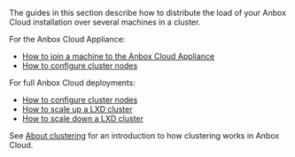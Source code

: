 The guides in this section describe how to distribute the load of your Anbox Cloud installation over several machines in a cluster.

For the Anbox Cloud Appliance:

* [How to join a machine to the Anbox Cloud Appliance](https://discourse.ubuntu.com/t/how-to-join-a-machine-to-the-anbox-cloud-appliance/29054)
* [How to configure cluster nodes](https://discourse.ubuntu.com/t/configure-cluster-nodes/28716)

For full Anbox Cloud deployments:

* [How to configure cluster nodes](https://discourse.ubuntu.com/t/configure-cluster-nodes/28716)
* [How to scale up a LXD cluster](https://discourse.ubuntu.com/t/scale-up-a-lxd-cluster/24322)
* [How to scale down a LXD cluster](https://discourse.ubuntu.com/t/scale-down-a-lxd-cluster/24323)

See [About clustering](https://discourse.ubuntu.com/t/capacity-planning/17765) for an introduction to how clustering works in Anbox Cloud.
